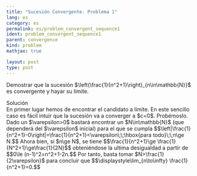 ```yaml
---
title: "Sucesión Convergente. Problema 1"
lang: es
category: es
permalink: es/problem_convergent_sequence1
ident: problem_convergent_sequence1
parent: convergence
kind: problem
mathjax: true

layout: post
type: post
---
```


Demostrar que la sucesión $\left(\frac{1}{n^2+1}\right)_{n\in\mathbb{N}}$ es convergente y hayar su límite.

<div class="bcblue boxdissap">
Solución
</div>

<div class="dissap">
En primer lugar hemos de encontrar el candidato a límite. En este sencillo caso es fácil intuir que la sucesión va a converger a $c=0$. Probémoslo. Dado un $\varepsilon>0$ bastará encontrar un $N\in\mathbb{N}$ (que dependerá del $\varepsilon$ inicial) para el que se cumpla
$$\left|\frac{1}{n^2+1}-0\right|=\frac{1}{n^2+1}<\varepsilon\;\;\hbox{para todo}\;\;n\ge N.$$
Ahora bien, si $n\ge N$, se tiene
$$\frac{1}{n^2+1}\ge \frac{1}{N^2+1}\ge\frac{1}{2N}$$
obteniéndose la ultima desigualdad a partir de
$$0\le (n-1)^2=n^2+1-2n.$$
Por tanto, basta tomar $N>\frac{1}{2\varepsilon}$ para concluir que
$$\displaystyle\lim_{n\to\infty} \frac{1}{n^2+1}=0.$$
</div>
